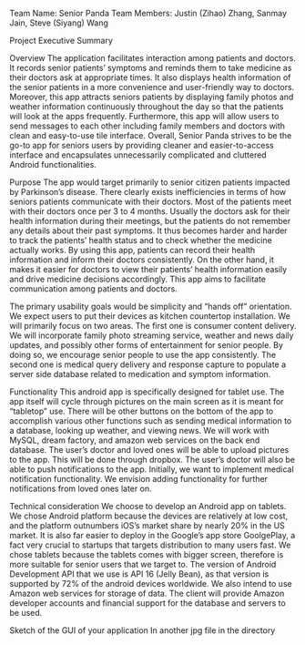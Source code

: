 Team Name: Senior Panda
Team Members: Justin (Zihao) Zhang, Sanmay Jain, Steve (Siyang) Wang

Project Executive Summary

Overview
The application facilitates interaction among patients and doctors. It records senior patients’ symptoms and reminds them to take medicine as their doctors ask at appropriate times. It also displays health information of the senior patients in a more convenience and user-friendly way to doctors. Moreover, this app attracts seniors patients by displaying family photos and weather information continuously throughout the day so that the patients will look at the apps frequently. Furthermore, this app will allow users to send messages to each other including family members and doctors with clean and easy-to-use tile interface. Overall, Senior Panda strives to be the go-to app for seniors users by providing cleaner and easier-to-access interface and encapsulates unnecessarily complicated and cluttered Android functionalities. 

Purpose
The app would target primarily to senior citizen patients impacted by Parkinson’s disease. There clearly exists inefficiencies in terms of how seniors patients communicate with their doctors. Most of the patients meet with their doctors once per 3 to 4 months. Usually the doctors ask for their health information during their meetings, but the patients do not remember any details about their past symptoms. It thus becomes harder and harder to track the patients’ health status and to check whether the medicine actually works. By using this app, patients can record their health information and inform their doctors consistently. On the other hand, it makes it easier for doctors to view their patients’ health information easily and drive medicine decisions accordingly. This app aims to facilitate communication among patients and doctors. 

The primary usability goals would be simplicity and “hands off” orientation. We expect users to put their devices as kitchen countertop installation. We will primarily focus on two areas. The first one is consumer content delivery. We will incorporate family photo streaming service, weather and news daily updates, and possibly other forms of entertainment for senior people. By doing so, we encourage senior people to use the app consistently. The second one is medical query delivery and response capture to populate a server side database related to medication and symptom information. 

Functionality
This android app is specifically designed for tablet use. The app itself will cycle through pictures on the main screen as it is meant for “tabletop” use. There will be other buttons on the bottom of the app to accomplish various other functions such as sending medical information to a database, looking up weather, and viewing news. We will work with MySQL, dream factory, and amazon web services on the back end database. The user’s doctor and loved ones will be able to upload pictures to the app. This will be done through dropbox. The user’s doctor will also be able to push notifications to the app. Initially, we want to implement medical notification functionality. We envision adding functionality for further notifications from loved ones later on.

Technical consideration 
We choose to develop an Android app on tablets. We chose Android platform because the devices are relatively at low cost, and the platform outnumbers iOS’s market share by nearly 20% in the US market. It is also far easier to deploy in the Google’s app store GoolgePlay, a fact very crucial to startups that targets distribution to many users fast. We chose tablets because the tablets comes with bigger screen, therefore is more suitable for senior users that we target to. The version of Android Development API that we use is API 16 (Jelly Bean), as that version is supported by 72% of the android devices worldwide. We also intend to use Amazon web services for storage of data. The client will provide Amazon developer accounts and financial support for the database and servers to be used. 

Sketch of the GUI of your application
In another jpg file in the directory
